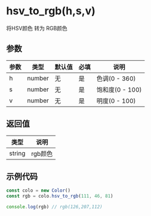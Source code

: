 # hsv_to_rgb(h,s,v)
将HSV颜色 转为 RGB颜色

## 参数
参数   | 类型   | 默认值 | 必填| 说明
---    | ---   | ---    | --- | ---
h | number | 无 | 是  | 色调(0 - 360)
s | number | 无 | 是  | 饱和度(0 - 100)
v | number | 无 | 是  | 明度(0 - 100)


## 返回值
类型   |  说明
---    | ---
string | rgb颜色


## 示例代码
```javascript
const colo = new Color()
const rgb = colo.hsv_to_rgb(111, 46, 81)

console.log(rgb) // rgb(126,207,112)
```